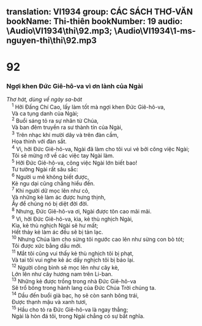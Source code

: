 translation: VI1934
group: CÁC SÁCH THƠ-VĂN
bookName: Thi-thiên 
bookNumber: 19
audio: \Audio\VI1934\thi\92.mp3; \Audio\VI1934\1-ms-nguyen-thi\thi\92.mp3
-------

<div class="title"><h1>92</h1><h3>Ngợi khen Đức Giê-hô-va vì ơn lành của Ngài</h3><i>Thơ hát, dùng về ngày sa-bát</i></div>
<span class="verse thi_92_1"> <sup>1</sup> Hỡi Đấng Chí Cao, lấy làm tốt mà ngợi khen Đức Giê-hô-va, <br/> Và ca tụng danh của Ngài; <br/></span>
<span class="verse thi_92_2"> <sup>2</sup> Buổi sáng tỏ ra sự nhân từ Chúa, <br/> Và ban đêm truyền ra sư thành tín của Ngài, <br/></span>
<span class="verse thi_92_3"> <sup>3</sup> Trên nhạc khí mười dây và trên đàn cầm, <br/> Họa thinh với đàn sắt. <br/></span>
<span class="verse thi_92_4"> <sup>4</sup> Vì, hỡi Đức Giê-hô-va, Ngài đã làm cho tôi vui vẻ bởi công việc Ngài; <br/> Tôi sẽ mừng rỡ về các việc tay Ngài làm. <br/></span>
<span class="verse thi_92_5"> <sup>5</sup> Hỡi Đức Giê-hô-va, công việc Ngài lớn biết bao! <br/> Tư tưởng Ngài rất sâu sắc: <br/></span>
<span class="verse thi_92_6"> <sup>6</sup> Người u mê không biết được, <br/> Kẻ ngu dại cũng chẳng hiểu đến. <br/></span>
<span class="verse thi_92_7"> <sup>7</sup> Khi người dữ mọc lên như cỏ, <br/> Và những kẻ làm ác được hưng thịnh, <br/> Ấy để chúng nó bị diệt đời đời. <br/></span>
<span class="verse thi_92_8"> <sup>8</sup> Nhưng, Đức Giê-hô-va ơi, Ngài được tôn cao mãi mãi. <br/></span>
<span class="verse thi_92_9"> <sup>9</sup> Vì, hỡi Đức Giê-hô-va, kìa, kẻ thù nghịch Ngài, <br/> Kìa, kẻ thù nghịch Ngài sẽ hư mất; <br/> Hết thảy kẻ làm ác đều sẽ bị tản lạc. <br/></span>
<span class="verse thi_92_10"> <sup>10</sup> Nhưng Chúa làm cho sừng tôi ngước cao lên như sừng con bò tót; <br/> Tôi được xức bằng dầu mới. <br/></span>
<span class="verse thi_92_11"> <sup>11</sup> Mắt tôi cũng vui thấy kẻ thù nghịch tôi bị phạt, <br/> Và tai tôi vui nghe kẻ ác dấy nghịch tôi bị báo lại. <br/></span>
<span class="verse thi_92_12"> <sup>12</sup> Người công bình sẽ mọc lên như cây kè, <br/> Lớn lên như cây hương nam trên Li-ban. <br/></span>
<span class="verse thi_92_13"> <sup>13</sup> Những kẻ được trồng trong nhà Đức Giê-hô-va <br/> Sẽ trổ bông trong hành lang của Đức Chúa Trời chúng ta. <br/></span>
<span class="verse thi_92_14"> <sup>14</sup> Dầu đến buổi già bạc, họ sẽ còn sanh bông trái, <br/> Được thạnh mậu và xanh tươi, <br/></span>
<span class="verse thi_92_15"> <sup>15</sup> Hầu cho tỏ ra Đức Giê-hô-va là ngay thẳng; <br/> Ngài là hòn đá tôi, trong Ngài chẳng có sự bất nghĩa. <br/></span>
